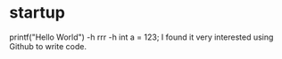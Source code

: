 # startup
printf("Hello World")
-h rrr -h
int a = 123;
I found it very interested using Github to write code.